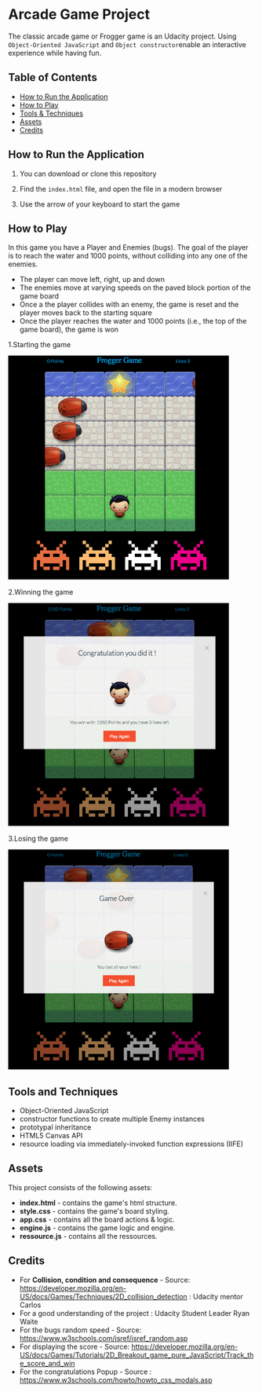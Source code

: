 # Arcade Game Project

The classic arcade game or Frogger game is an Udacity project. Using  `Object-Oriented JavaScript`  and `Object constructor`enable an interactive experience while having fun.


## Table of Contents

* [How to Run the Application](#How-to-Run-the-Application)
* [How to Play](#How-to-Play)
* [Tools & Techniques](#Tools-and-Techniques)
* [Assets](#Assets)
* [Credits](#credits)


## How to Run the Application

1. You can download or clone this repository
 
2. Find the `index.html` file, and open the file in a modern browser

3. Use the arrow of your keyboard to start the game 


## How to Play

In this game you have a Player and Enemies (bugs). The goal of the player is to reach the water and 1000 points, without colliding into any one of the enemies.

* The player can move left, right, up and down
* The enemies move at varying speeds on the paved block portion of the game board
* Once a the player collides with an enemy, the game is reset and the player moves back to the starting square
* Once the player reaches the water and 1000 points (i.e., the top of the game board), the game is won

1.Starting the game

<img src="./images/startingGame.png" width="450">

2.Winning the game

<img src="./images/winningGame.png" width="450">

3.Losing the game

<img src="./images/losingGame.png" width="450">


## Tools and Techniques

* Object-Oriented JavaScript
* constructor functions to create multiple Enemy instances
* prototypal inheritance
* HTML5 Canvas API
* resource loading via immediately-invoked function expressions (IIFE)


## Assets

This project consists of the following assets:

* **index.html**  - contains the game's html structure.
* **style.css** - contains the game's board styling.
* **app.css** - contains all the board actions & logic.
* **engine.js** - contains the game logic and engine.
* **ressource.js** - contains all the ressources.


## Credits

* For **Collision, condition and consequence** - Source: https://developer.mozilla.org/en-US/docs/Games/Techniques/2D_collision_detection : Udacity mentor Carlos
* For a good understanding of the project : Udacity Student Leader Ryan Waite
* For the bugs random speed -  Source: https://www.w3schools.com/jsref/jsref_random.asp
* For displaying the score - Source: https://developer.mozilla.org/en-US/docs/Games/Tutorials/2D_Breakout_game_pure_JavaScript/Track_the_score_and_win
* For the congratulations Popup - Source : https://www.w3schools.com/howto/howto_css_modals.asp

